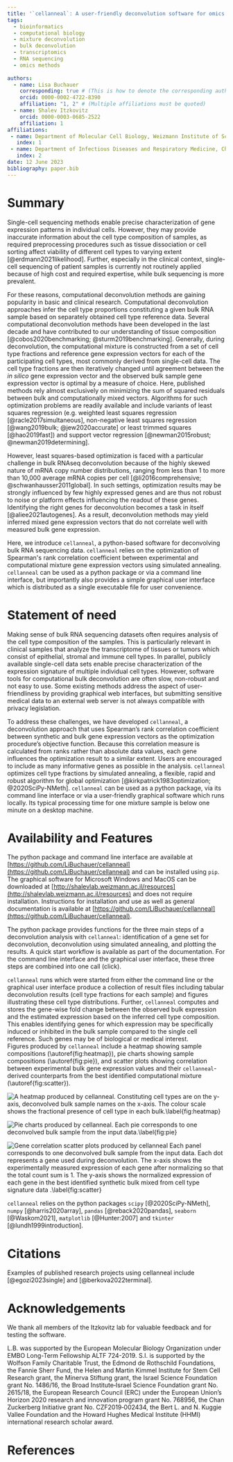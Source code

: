 ```yaml
---
title: '`cellanneal`: A user-friendly deconvolution software for omics data'
tags:
  - bioinformatics
  - computational biology
  - mixture deconvolution
  - bulk deconvolution
  - transcriptomics
  - RNA sequencing
  - omics methods
  
authors:
  - name: Lisa Buchauer
    corresponding: true # (This is how to denote the corresponding author)
    orcid: 0000-0002-4722-8390
    affiliation: "1, 2" # (Multiple affiliations must be quoted)
  - name: Shalev Itzkovitz
    orcid: 0000-0003-0685-2522
    affiliation: 1
affiliations:
 - name: Department of Molecular Cell Biology, Weizmann Institute of Science, Rehovot, Israel
   index: 1
 - name: Department of Infectious Diseases and Respiratory Medicine, Charité-Universitätsmedizin Berlin, Berlin, Germany
   index: 2
date: 12 June 2023
bibliography: paper.bib
---
```



# Summary
Single-cell sequencing methods enable precise characterization of gene expression patterns in individual cells. However, they may provide inaccurate information about the cell type composition of samples, as required preprocessing procedures such as tissue dissociation or cell sorting affect viability of different cell types to varying extent [@erdmann2021likelihood]. Further, especially in the clinical context, single-cell sequencing of patient samples is currently not routinely applied because of high cost and required expertise, while bulk sequencing is more prevalent. 

For these reasons, computational deconvolution methods are gaining popularity in basic and clinical research. Computational deconvolution approaches infer the cell type proportions constituting a given bulk RNA sample based on separately obtained cell type reference data. Several computational deconvolution methods have been developed in the last decade and have contributed to our understanding of tissue composition [@cobos2020benchmarking; @sturm2019benchmarking]. Generally, during deconvolution, the computational mixture is constructed from a set of cell type fractions and reference gene expression vectors for each of the participating cell types, most commonly derived from single-cell data. The cell type fractions are then iteratively changed until agreement between the _in silico_ gene expression vector and the observed bulk sample gene expression vector is optimal by a measure of choice. Here, published methods rely almost exclusively on minimizing the sum of squared residuals between bulk and computationally mixed vectors. Algorithms for such optimization problems are readily available and include variants of least squares regression (e.g. weighted least squares regression [@racle2017simultaneous], non-negative least squares regression [@wang2019bulk; @jew2020accurate] or least trimmed squares [@hao2019fast]) and support vector regression [@newman2015robust; @newman2019determining]. 

However, least squares-based optimization is faced with a particular challenge in bulk RNAseq deconvolution because of the highly skewed nature of mRNA copy number distributions, ranging from less than 1 to more than 10,000 average mRNA copies per cell [@li2016comprehensive; @schwanhausser2011global]. In such settings, optimization results may be strongly influenced by few highly expressed genes and are thus not robust to noise or platform effects influencing the readout of these genes. Identifying the right genes for deconvolution becomes a task in itself [@aliee2021autogenes]. As a result, deconvolution methods may yield inferred mixed gene expression vectors that do not correlate well with measured bulk gene expression. 

Here, we introduce `cellanneal`, a python-based software for deconvolving bulk RNA sequencing data. `cellanneal` relies on the optimization of Spearman's rank correlation coefficient between experimental and computational mixture gene expression vectors using simulated annealing. `cellanneal` can be used as a python package or via a command line interface, but importantly also provides a simple graphical user interface which is distributed as a single executable file for user convenience.

# Statement of need

Making sense of bulk RNA sequencing datasets often requires analysis of the cell type composition of the samples. This is particularly relevant in clinical samples that analyze the transcriptome of tissues or tumors which consist of epithelial, stromal and immune cell types. In parallel, publicly available single-cell data sets enable precise characterization of the expression signature of multiple individual cell types. However, software tools for computational bulk deconvolution are often slow, non-robust and not easy to use. Some existing methods address the aspect of user-friendliness by providing graphical web interfaces, but submitting sensitive medical data to an external web server is not always compatible with privacy legislation.

To address these challenges, we have developed `cellanneal`, a deconvolution approach that uses Spearman’s rank correlation coefficient between synthetic and bulk gene expression vectors as the optimization procedure’s objective function. Because this correlation measure is calculated from ranks rather than absolute data values, each gene influences the optimization result to a similar extent. Users are encouraged to include as many informative genes as possible in the analysis. `cellanneal` optimizes cell type fractions by simulated annealing, a flexible, rapid and robust algorithm for global optimization [@kirkpatrick1983optimization; @2020SciPy-NMeth]. `cellanneal` can be used as a python package, via its command line interface or via a user-friendly graphical software which runs locally. Its typical processing time for one mixture sample is below one minute on a desktop machine.

# Availability and Features

The python package and command line interface are available at [https://github.com/LiBuchauer/cellanneal](https://github.com/LiBuchauer/cellanneal) and can be installed using `pip`. The graphical software for Microsoft Windows and MacOS can be downloaded at [http://shalevlab.weizmann.ac.il/resources](http://shalevlab.weizmann.ac.il/resources) and does not require installation. Instructions for installation and use as well as general documentation is available at [https://github.com/LiBuchauer/cellanneal](https://github.com/LiBuchauer/cellanneal).

The python package provides functions for the three main steps of a deconvolution analysis with `cellanneal`: identification of a gene set for deconvolution, deconvolution using simulated annealing, and plotting the results. A quick start workflow is available as part of the documentation. For the command line interface and the graphical user interface, these three steps are combined into one call (click).

`cellanneal` runs which were started from either the command line or the graphical user interface produce a collection of result files including tabular deconvolution results (cell type fractions for each sample) and figures illustrating these cell type distributions. Further, `cellanneal` computes and stores the gene-wise fold change between the observed bulk expression and the estimated expression based on the inferred cell type composition. This enables identifying genes for which expression may be specifically induced or inhibited in the bulk sample compared to the single cell reference. Such genes may be of biological or medical interest.  
Figures produced by `cellanneal` include a heatmap showing sample compositions (\autoref{fig:heatmap}), pie charts showing sample compositions (\autoref{fig:pie}), and scatter plots showing correlation between experimental bulk gene expression values and their `cellanneal`-derived counterparts from the best identified computational mixture (\autoref{fig:scatter}).


![A heatmap produced by `cellanneal`. Constituting cell types are on the y-axis, deconvolved bulk sample names on the x-axis. The colour scale shows the fractional presence of cell type in each bulk.\label{fig:heatmap}](heatmap_example.png)

![Pie charts produced by `cellanneal`. Each pie corresponds to one deconvolved bulk sample from the input data.\label{fig:pie}](piechart_example.png)

![Gene correlation scatter plots produced by `cellanneal` Each panel corresponds to one deconvolved bulk sample from the input data. Each dot represents a gene used during deconvolution. The x-axis shows the experimentally measured expression of each gene after normalizing so that the total count sum is 1. The y-axis shows the normalized expression of each gene in the best identified synthetic bulk mixed from cell type signature data .\label{fig:scatter}](scatter_example.png)


`cellanneal` relies on the python packages `scipy` [@2020SciPy-NMeth], `numpy` [@harris2020array], `pandas` [@reback2020pandas], `seaborn` [@Waskom2021], `matplotlib` [@Hunter:2007] and `tkinter` [@lundh1999introduction].

# Citations
Examples of published research projects using cellanneal include [@egozi2023single] and [@berkova2022terminal].

# Acknowledgements

We thank all members of the Itzkovitz lab for valuable feedback and for testing the software.

L.B. was supported by the European Molecular Biology Organization under EMBO Long-Term Fellowship ALTF 724-2019. S.I. is supported by the Wolfson Family Charitable Trust, the Edmond de Rothschild Foundations, the Fannie Sherr Fund, the Helen and Martin Kimmel Institute for Stem Cell Research grant, the Minerva Stiftung grant, the Israel Science Foundation grant No. 1486/16, the Broad Institute‐Israel Science Foundation grant No. 2615/18, the European Research Council (ERC) under the European Union’s Horizon 2020 research and innovation program grant No. 768956, the Chan Zuckerberg Initiative grant No. CZF2019‐002434, the Bert L. and N. Kuggie Vallee Foundation and the Howard Hughes Medical Institute (HHMI) international research scholar award. 

# References